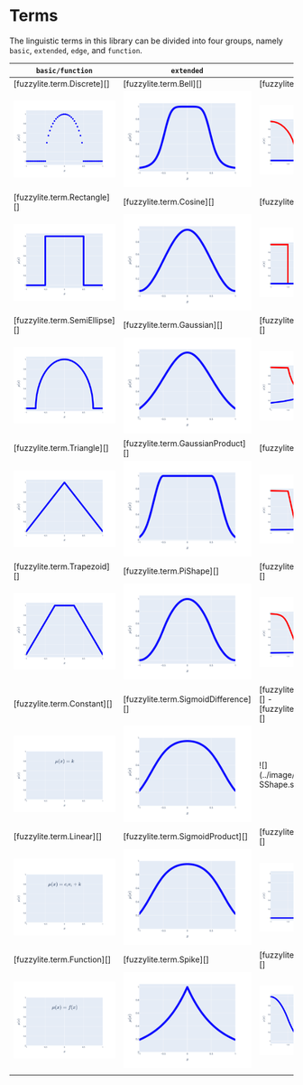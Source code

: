 # Terms

The linguistic terms in this library can be divided into four groups, namely `basic`, `extended`, `edge`, and `function`.

| `basic/function`                       	| `extended`                                  	| `edge`                                               	|
|----------------------------------------	|---------------------------------------------	|------------------------------------------------------	|
| [fuzzylite.term.Discrete][]            	| [fuzzylite.term.Bell][]                     	| [fuzzylite.term.Arc][]                               	|
| ![](../image/term/Discrete.svg )    	| ![](../image/term/Bell.svg)              	| ![](../image/term/Arc.svg)                        	|
| [fuzzylite.term.Rectangle][]           	| [fuzzylite.term.Cosine][]                   	| [fuzzylite.term.Binary][]                            	|
| ![](../image/term/Rectangle.svg)    	| ![](../image/term/Cosine.svg)            	| ![](../image/term/Binary.svg)                     	|
| [fuzzylite.term.SemiEllipse][]         	| [fuzzylite.term.Gaussian][]                 	| [fuzzylite.term.Concave][]                           	|
| ![](../image/term/SemiEllipse.svg ) 	| ![](../image/term/Gaussian.svg)          	| ![](../image/term/Concave.svg)                    	|
| [fuzzylite.term.Triangle][]            	| [fuzzylite.term.GaussianProduct][]          	| [fuzzylite.term.Ramp][]                              	|
| ![](../image/term/Triangle.svg )    	| ![](../image/term/GaussianProduct.svg)   	| ![](../image/term/Ramp.svg)                       	|
| [fuzzylite.term.Trapezoid][]           	| [fuzzylite.term.PiShape][]                  	| [fuzzylite.term.Sigmoid][]                           	|
| ![](../image/term/Trapezoid.svg)    	| ![](../image/term/PiShape.svg)           	| ![](../image/term/Sigmoid.svg)                    	|
| [fuzzylite.term.Constant][]            	| [fuzzylite.term.SigmoidDifference][]        	| [fuzzylite.term.SShape][]	- [fuzzylite.term.ZShape][] 	|
| ![](../image/term/Constant.svg)     	| ![](../image/term/SigmoidDifference.svg) 	| ![](../image/term/ZShape - SShape.svg)            	|
| [fuzzylite.term.Linear][]              	| [fuzzylite.term.SigmoidProduct][]           	| [fuzzylite.term.SShape][]                            	|
| ![](../image/term/Linear.svg)       	| ![](../image/term/SigmoidProduct.svg)    	| ![](../image/term/SShape.svg)                     	|
| [fuzzylite.term.Function][]            	| [fuzzylite.term.Spike][]                    	| [fuzzylite.term.ZShape][]                            	|
| ![](../image/term/Function.svg)     	| ![](../image/term/Spike.svg)             	| ![](../image/term/ZShape.svg)                     	|
|                                        	|                                             	|                                                      	|

